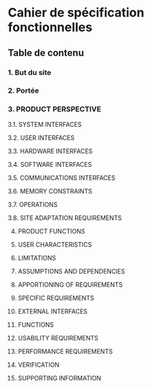 # Cahier de spécification fonctionnelles

## Table de contenu

### 1. But du site

### 2. Portée

### 3. PRODUCT PERSPECTIVE

3.1. SYSTEM INTERFACES

3.2. USER INTERFACES

3.3. HARDWARE INTERFACES

3.4. SOFTWARE INTERFACES

3.5. COMMUNICATIONS INTERFACES

3.6. MEMORY CONSTRAINTS

3.7. OPERATIONS

3.8. SITE ADAPTATION REQUIREMENTS

4. PRODUCT FUNCTIONS

5. USER CHARACTERISTICS

6. LIMITATIONS

7. ASSUMPTIONS AND DEPENDENCIES

8. APPORTIONING OF REQUIREMENTS

9. SPECIFIC REQUIREMENTS

10. EXTERNAL INTERFACES

11. FUNCTIONS

12. USABILITY REQUIREMENTS

13. PERFORMANCE REQUIREMENTS

18. VERIFICATION

19. SUPPORTING INFORMATION
